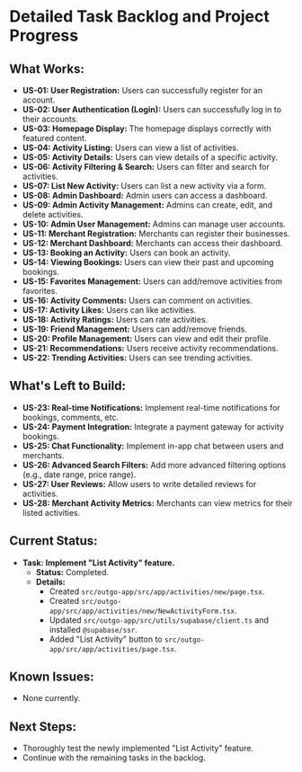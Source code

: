 # Detailed Task Backlog and Project Progress

## What Works:
*   **US-01: User Registration:** Users can successfully register for an account.
*   **US-02: User Authentication (Login):** Users can successfully log in to their accounts.
*   **US-03: Homepage Display:** The homepage displays correctly with featured content.
*   **US-04: Activity Listing:** Users can view a list of activities.
*   **US-05: Activity Details:** Users can view details of a specific activity.
*   **US-06: Activity Filtering & Search:** Users can filter and search for activities.
*   **US-07: List New Activity:** Users can list a new activity via a form.
*   **US-08: Admin Dashboard:** Admin users can access a dashboard.
*   **US-09: Admin Activity Management:** Admins can create, edit, and delete activities.
*   **US-10: Admin User Management:** Admins can manage user accounts.
*   **US-11: Merchant Registration:** Merchants can register their businesses.
*   **US-12: Merchant Dashboard:** Merchants can access their dashboard.
*   **US-13: Booking an Activity:** Users can book an activity.
*   **US-14: Viewing Bookings:** Users can view their past and upcoming bookings.
*   **US-15: Favorites Management:** Users can add/remove activities from favorites.
*   **US-16: Activity Comments:** Users can comment on activities.
*   **US-17: Activity Likes:** Users can like activities.
*   **US-18: Activity Ratings:** Users can rate activities.
*   **US-19: Friend Management:** Users can add/remove friends.
*   **US-20: Profile Management:** Users can view and edit their profile.
*   **US-21: Recommendations:** Users receive activity recommendations.
*   **US-22: Trending Activities:** Users can see trending activities.

## What's Left to Build:
*   **US-23: Real-time Notifications:** Implement real-time notifications for bookings, comments, etc.
*   **US-24: Payment Integration:** Integrate a payment gateway for activity bookings.
*   **US-25: Chat Functionality:** Implement in-app chat between users and merchants.
*   **US-26: Advanced Search Filters:** Add more advanced filtering options (e.g., date range, price range).
*   **US-27: User Reviews:** Allow users to write detailed reviews for activities.
*   **US-28: Merchant Activity Metrics:** Merchants can view metrics for their listed activities.

## Current Status:
*   **Task: Implement "List Activity" feature.**
    *   **Status:** Completed.
    *   **Details:**
        *   Created `src/outgo-app/src/app/activities/new/page.tsx`.
        *   Created `src/outgo-app/src/app/activities/new/NewActivityForm.tsx`.
        *   Updated `src/outgo-app/src/utils/supabase/client.ts` and installed `@supabase/ssr`.
        *   Added "List Activity" button to `src/outgo-app/src/app/activities/page.tsx`.

## Known Issues:
*   None currently.

## Next Steps:
*   Thoroughly test the newly implemented "List Activity" feature.
*   Continue with the remaining tasks in the backlog.